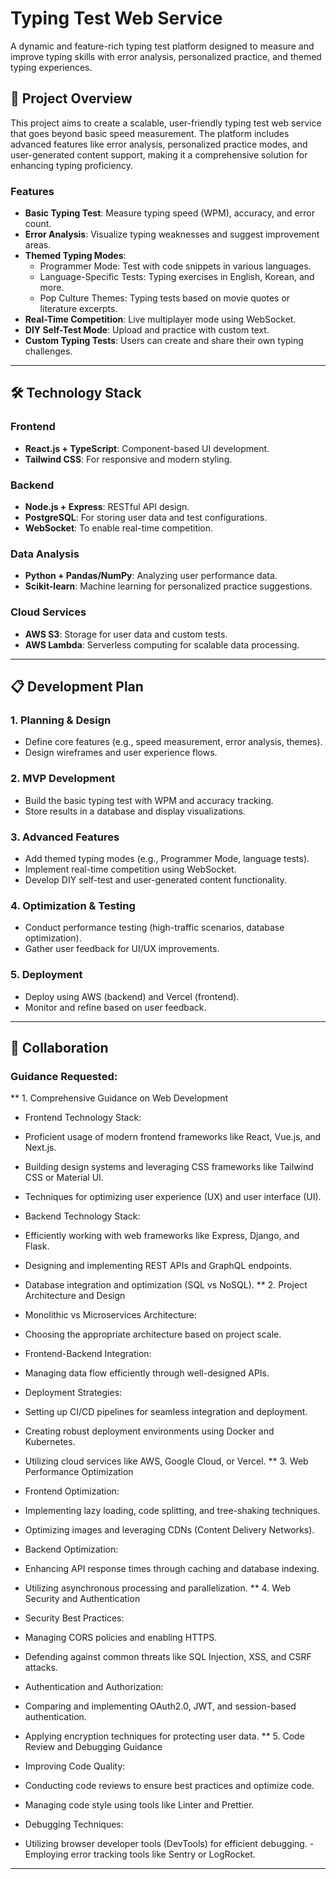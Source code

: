 # Typing Test Web Service

A dynamic and feature-rich typing test platform designed to measure and improve typing skills with error analysis, personalized practice, and themed typing experiences.

## 🚀 Project Overview

This project aims to create a scalable, user-friendly typing test web service that goes beyond basic speed measurement. The platform includes advanced features like error analysis, personalized practice modes, and user-generated content support, making it a comprehensive solution for enhancing typing proficiency.

### Features
- **Basic Typing Test**: Measure typing speed (WPM), accuracy, and error count.
- **Error Analysis**: Visualize typing weaknesses and suggest improvement areas.
- **Themed Typing Modes**:
  - Programmer Mode: Test with code snippets in various languages.
  - Language-Specific Tests: Typing exercises in English, Korean, and more.
  - Pop Culture Themes: Typing tests based on movie quotes or literature excerpts.
- **Real-Time Competition**: Live multiplayer mode using WebSocket.
- **DIY Self-Test Mode**: Upload and practice with custom text.
- **Custom Typing Tests**: Users can create and share their own typing challenges.

---

## 🛠️ Technology Stack

### Frontend
- **React.js + TypeScript**: Component-based UI development.
- **Tailwind CSS**: For responsive and modern styling.

### Backend
- **Node.js + Express**: RESTful API design.
- **PostgreSQL**: For storing user data and test configurations.
- **WebSocket**: To enable real-time competition.

### Data Analysis
- **Python + Pandas/NumPy**: Analyzing user performance data.
- **Scikit-learn**: Machine learning for personalized practice suggestions.

### Cloud Services
- **AWS S3**: Storage for user data and custom tests.
- **AWS Lambda**: Serverless computing for scalable data processing.

---

## 📋 Development Plan

### 1. Planning & Design
- Define core features (e.g., speed measurement, error analysis, themes).
- Design wireframes and user experience flows.

### 2. MVP Development
- Build the basic typing test with WPM and accuracy tracking.
- Store results in a database and display visualizations.

### 3. Advanced Features
- Add themed typing modes (e.g., Programmer Mode, language tests).
- Implement real-time competition using WebSocket.
- Develop DIY self-test and user-generated content functionality.

### 4. Optimization & Testing
- Conduct performance testing (high-traffic scenarios, database optimization).
- Gather user feedback for UI/UX improvements.

### 5. Deployment
- Deploy using AWS (backend) and Vercel (frontend).
- Monitor and refine based on user feedback.

---

## 🌟 Collaboration

### Guidance Requested:
** 1. Comprehensive Guidance on Web Development
  - Frontend Technology Stack:

  - Proficient usage of modern frontend frameworks like React, Vue.js, and Next.js.
  - Building design systems and leveraging CSS frameworks like Tailwind CSS or Material UI.
  - Techniques for optimizing user experience (UX) and user interface (UI).
  - Backend Technology Stack:

  - Efficiently working with web frameworks like Express, Django, and Flask.
  - Designing and implementing REST APIs and GraphQL endpoints.
  - Database integration and optimization (SQL vs NoSQL).
** 2. Project Architecture and Design
  - Monolithic vs Microservices Architecture:
  
  - Choosing the appropriate architecture based on project scale.
  - Frontend-Backend Integration:
  
  - Managing data flow efficiently through well-designed APIs.
  - Deployment Strategies:
  
  - Setting up CI/CD pipelines for seamless integration and deployment.
  - Creating robust deployment environments using Docker and Kubernetes.
  - Utilizing cloud services like AWS, Google Cloud, or Vercel.
** 3. Web Performance Optimization
  - Frontend Optimization:
  
  - Implementing lazy loading, code splitting, and tree-shaking techniques.
  - Optimizing images and leveraging CDNs (Content Delivery Networks).
  - Backend Optimization:
  
  - Enhancing API response times through caching and database indexing.
  - Utilizing asynchronous processing and parallelization.
** 4. Web Security and Authentication
  - Security Best Practices:
  
  - Managing CORS policies and enabling HTTPS.
  - Defending against common threats like SQL Injection, XSS, and CSRF attacks.
  - Authentication and Authorization:
  
  - Comparing and implementing OAuth2.0, JWT, and session-based authentication.
  - Applying encryption techniques for protecting user data.
** 5. Code Review and Debugging Guidance
  - Improving Code Quality:
  
  - Conducting code reviews to ensure best practices and optimize code.
  - Managing code style using tools like Linter and Prettier.
  - Debugging Techniques:
  
  - Utilizing browser developer tools (DevTools) for efficient debugging.
  -Employing error tracking tools like Sentry or LogRocket.
---
